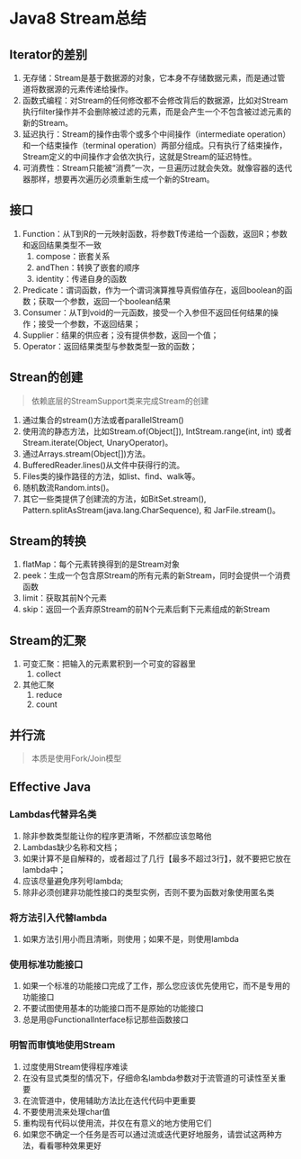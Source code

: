 # Java8 Stream总结
## Iterator的差别
1. 无存储：Stream是基于数据源的对象，它本身不存储数据元素，而是通过管道将数据源的元素传递给操作。
2. 函数式编程：对Stream的任何修改都不会修改背后的数据源，比如对Stream执行filter操作并不会删除被过滤的元素，而是会产生一个不包含被过滤元素的新的Stream。
3. 延迟执行：Stream的操作由零个或多个中间操作（intermediate operation）和一个结束操作（terminal operation）两部分组成。只有执行了结束操作，Stream定义的中间操作才会依次执行，这就是Stream的延迟特性。
4. 可消费性：Stream只能被“消费”一次，一旦遍历过就会失效。就像容器的迭代器那样，想要再次遍历必须重新生成一个新的Stream。
## 接口
1. Function：从T到R的一元映射函数，将参数T传递给一个函数，返回R；参数和返回结果类型不一致
    1. compose：嵌套关系
    2. andThen：转换了嵌套的顺序
    3. identity：传递自身的函数
2. Predicate：谓词函数，作为一个谓词演算推导真假值存在，返回boolean的函数；获取一个参数，返回一个boolean结果
3. Consumer：从T到void的一元函数，接受一个入参但不返回任何结果的操作；接受一个参数，不返回结果；
4. Supplier：结果的供应者；没有提供参数，返回一个值；
5. Operator：返回结果类型与参数类型一致的函数；
## Strean的创建
> 依赖底层的StreamSupport类来完成Stream的创建
1. 通过集合的stream()方法或者parallelStream()
2. 使用流的静态方法，比如Stream.of(Object[]), IntStream.range(int, int) 或者 Stream.iterate(Object, UnaryOperator)。
3. 通过Arrays.stream(Object[])方法。
4. BufferedReader.lines()从文件中获得行的流。
5. Files类的操作路径的方法，如list、find、walk等。
6. 随机数流Random.ints()。
7. 其它一些类提供了创建流的方法，如BitSet.stream(), Pattern.splitAsStream(java.lang.CharSequence), 和 JarFile.stream()。
## Stream的转换
1. flatMap：每个元素转换得到的是Stream对象
2. peek：生成一个包含原Stream的所有元素的新Stream，同时会提供一个消费函数
3. limit：获取其前N个元素
4. skip：返回一个丢弃原Stream的前N个元素后剩下元素组成的新Stream
## Stream的汇聚
1. 可变汇聚：把输入的元素累积到一个可变的容器里
    1. collect
2. 其他汇聚
    1. reduce
    2. count
## 并行流
> 本质是使用Fork/Join模型
## Effective Java
### Lambdas代替异名类
1. 除非参数类型能让你的程序更清晰，不然都应该忽略他
2. Lambdas缺少名称和文档；
3. 如果计算不是自解释的，或者超过了几行【最多不超过3行】，就不要把它放在lambda中；
4. 应该尽量避免序列号lambda;
5. 除非必须创建非功能性接口的类型实例，否则不要为函数对象使用匿名类
### 将方法引入代替lambda
1. 如果方法引用小而且清晰，则使用；如果不是，则使用lambda
### 使用标准功能接口
1. 如果一个标准的功能接口完成了工作，那么您应该优先使用它，而不是专用的功能接口
2. 不要试图使用基本的功能接口而不是原始的功能接口
3. 总是用@FunctionalInterface标记那些函数接口
### 明智而审慎地使用Stream
1. 过度使用Stream使得程序难读
2. 在没有显式类型的情况下，仔细命名lambda参数对于流管道的可读性至关重要
3. 在流管道中，使用辅助方法比在迭代代码中更重要
4. 不要使用流来处理char值
5. 重构现有代码以使用流，并仅在有意义的地方使用它们
6. 如果您不确定一个任务是否可以通过流或迭代更好地服务，请尝试这两种方法，看看哪种效果更好